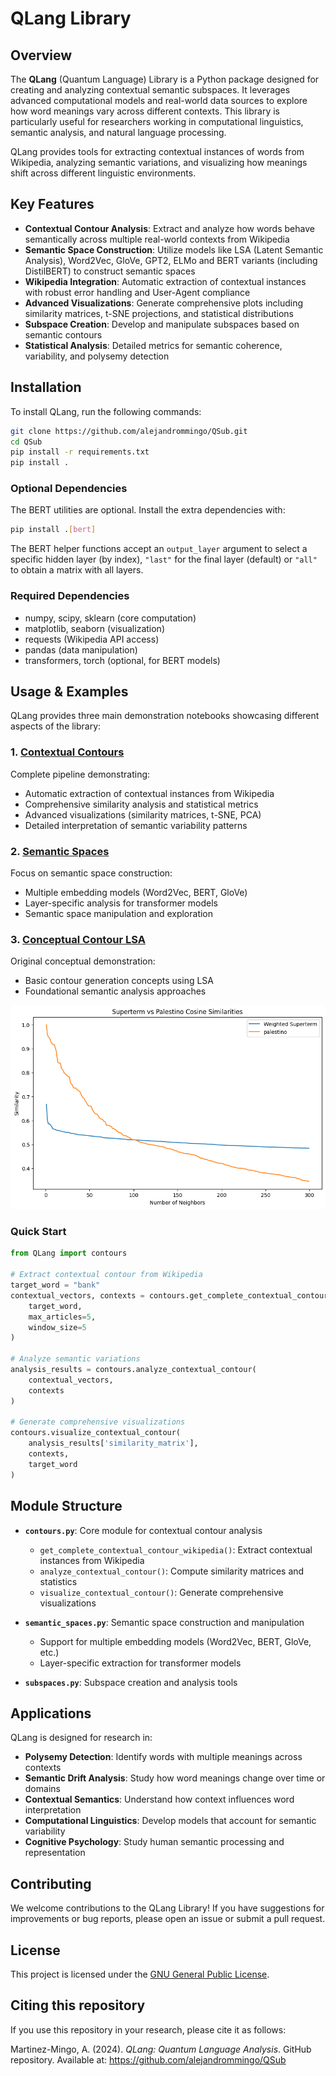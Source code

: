 # QLang Library

## Overview

The **QLang** (Quantum Language) Library is a Python package designed for creating and analyzing contextual semantic subspaces. It leverages advanced computational models and real-world data sources to explore how word meanings vary across different contexts. This library is particularly useful for researchers working in computational linguistics, semantic analysis, and natural language processing.

QLang provides tools for extracting contextual instances of words from Wikipedia, analyzing semantic variations, and visualizing how meanings shift across different linguistic environments.

## Key Features

- **Contextual Contour Analysis**: Extract and analyze how words behave semantically across multiple real-world contexts from Wikipedia
- **Semantic Space Construction**: Utilize models like LSA (Latent Semantic Analysis), Word2Vec, GloVe, GPT2, ELMo and BERT variants (including DistilBERT) to construct semantic spaces
- **Wikipedia Integration**: Automatic extraction of contextual instances with robust error handling and User-Agent compliance
- **Advanced Visualizations**: Generate comprehensive plots including similarity matrices, t-SNE projections, and statistical distributions
- **Subspace Creation**: Develop and manipulate subspaces based on semantic contours
- **Statistical Analysis**: Detailed metrics for semantic coherence, variability, and polysemy detection

## Installation

To install QLang, run the following commands:

```bash
git clone https://github.com/alejandrommingo/QSub.git
cd QSub
pip install -r requirements.txt
pip install .
```

### Optional Dependencies

The BERT utilities are optional. Install the extra dependencies with:

```bash
pip install .[bert]
```

The BERT helper functions accept an ``output_layer`` argument to select a
specific hidden layer (by index), ``"last"`` for the final layer (default) or
``"all"`` to obtain a matrix with all layers.

### Required Dependencies

- numpy, scipy, sklearn (core computation)
- matplotlib, seaborn (visualization)
- requests (Wikipedia API access)
- pandas (data manipulation)
- transformers, torch (optional, for BERT models)

## Usage & Examples

QLang provides three main demonstration notebooks showcasing different aspects of the library:

### 1. [Contextual Contours](notebooks/Contextual_Contours.ipynb) 
Complete pipeline demonstrating:
- Automatic extraction of contextual instances from Wikipedia
- Comprehensive similarity analysis and statistical metrics
- Advanced visualizations (similarity matrices, t-SNE, PCA)
- Detailed interpretation of semantic variability patterns

### 2. [Semantic Spaces](notebooks/Semantic_Spaces.ipynb)
Focus on semantic space construction:
- Multiple embedding models (Word2Vec, BERT, GloVe)
- Layer-specific analysis for transformer models
- Semantic space manipulation and exploration

### 3. [Conceptual Contour LSA](notebooks/Conceptual_Contour_LSA.ipynb)
Original conceptual demonstration:
- Basic contour generation concepts using LSA
- Foundational semantic analysis approaches

![Contextual Contour Analysis Example](https://github.com/alejandrommingo/QSub/blob/main/img/QSub_conceptual_contour_example.png)

### Quick Start

```python
from QLang import contours

# Extract contextual contour from Wikipedia
target_word = "bank"
contextual_vectors, contexts = contours.get_complete_contextual_contour_wikipedia(
    target_word, 
    max_articles=5,
    window_size=5
)

# Analyze semantic variations
analysis_results = contours.analyze_contextual_contour(
    contextual_vectors, 
    contexts
)

# Generate comprehensive visualizations
contours.visualize_contextual_contour(
    analysis_results['similarity_matrix'],
    contexts,
    target_word
)
```

## Module Structure

- **`contours.py`**: Core module for contextual contour analysis
  - `get_complete_contextual_contour_wikipedia()`: Extract contextual instances from Wikipedia
  - `analyze_contextual_contour()`: Compute similarity matrices and statistics
  - `visualize_contextual_contour()`: Generate comprehensive visualizations

- **`semantic_spaces.py`**: Semantic space construction and manipulation
  - Support for multiple embedding models (Word2Vec, BERT, GloVe, etc.)
  - Layer-specific extraction for transformer models

- **`subspaces.py`**: Subspace creation and analysis tools

## Applications

QLang is designed for research in:
- **Polysemy Detection**: Identify words with multiple meanings across contexts
- **Semantic Drift Analysis**: Study how word meanings change over time or domains
- **Contextual Semantics**: Understand how context influences word interpretation
- **Computational Linguistics**: Develop models that account for semantic variability
- **Cognitive Psychology**: Study human semantic processing and representation

## Contributing

We welcome contributions to the QLang Library! If you have suggestions for improvements or bug reports, please open an issue or submit a pull request.

## License

This project is licensed under the [GNU General Public License](LICENSE).

## Citing this repository

If you use this repository in your research, please cite it as follows:

Martinez-Mingo, A. (2024). *QLang: Quantum Language Analysis*. GitHub repository. Available at: https://github.com/alejandrommingo/QSub
